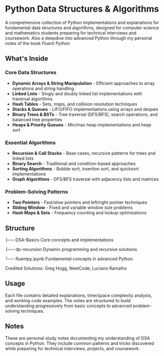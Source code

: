 # Python Data Structures & Algorithms

A comprehensive collection of Python implementations and explanations for fundamental data structures and algorithms, designed for computer science and mathematics students preparing for technical interviews and coursework. Also a deepdive into advanced Python through my personal notes of the book *Fluent Python*

## What's Inside

### Core Data Structures
- **Dynamic Arrays & String Manipulation** - Efficient approaches to array operations and string handling
- **Linked Lists** - Singly and doubly linked list implementations with traversal algorithms
- **Hash Tables** - Sets, maps, and collision resolution techniques
- **Stacks & Queues** - LIFO/FIFO implementations using arrays and deques
- **Binary Trees & BSTs** - Tree traversal (DFS/BFS), search operations, and balanced tree properties
- **Heaps & Priority Queues** - Min/max heap implementations and heap sort

### Essential Algorithms
- **Recursion & Call Stacks** - Base cases, recursive patterns for trees and linked lists
- **Binary Search** - Traditional and condition-based approaches
- **Sorting Algorithms** - Bubble sort, insertion sort, and quicksort implementations
- **Graph Algorithms** - DFS/BFS traversal with adjacency lists and matrices

### Problem-Solving Patterns
- **Two Pointers** - Fast/slow pointers and left/right pointer techniques
- **Sliding Window** - Fixed and variable window size problems
- **Hash Maps & Sets** - Frequency counting and lookup optimizations

## Structure
├── DSA-Basics          Core concepts and implementations

├── dp-recursion        Dynamic programming and recursive solutions

└── fluentpy.ipynb         Fundamental concepts in advanced Python


Credited Solutions: Greg Hogg, NeetCode, Luciano Ramalho

## Usage

Each file contains detailed explanations, time/space complexity analysis, and working code examples. The notes are structured to build understanding progressively from basic concepts to advanced problem-solving techniques.

## Notes

These are personal study notes documenting my understanding of DSA concepts in Python. They include common patterns and tricks discovered while preparing for technical interviews, projects, and coursework.
